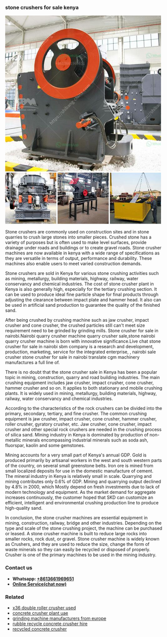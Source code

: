 <h3>stone crushers for sale kenya</h3><img src='1706773735.jpg' alt=''><p>Stone crushers are commonly used on construction sites and in stone quarries to crush large stones into smaller pieces. Crushed stone has a variety of purposes but is often used to make level surfaces, provide drainage under roads and buildings or to create gravel roads. Stone crusher machines are now available in kenya with a wide range of specifications as they are versatile in terms of output, performance and durability. These machines also enable users to meet varied construction demands.</p><p>Stone crushers are sold in Kenya for various stone crushing activities such as mining, metallurgy, building materials, highway, railway, water conservancy and chemical industries. The cost of stone crusher plant in Kenya is also generally high, especially for the tertiary crushing section. It can be used to produce ideal fine particle shape for final products through adjusting the clearance between impact plate and hammer head. It also can be used in artificial sand production to guarantee the quality of the finished sand.</p><p>After being crushed by crushing machine such as jaw crusher, impact crusher and cone crusher, the crushed particles still can't meet size requirement need to be grinded by grinding mills. Stone crusher for sale in nairobi.Nairobi quarry crusher machine quarry crusher sale,stone nairobi quarry crusher machine is born with innovative significance.Live chat stone crusher for sale in nairobi sbm company is a research and development, production, marketing, service for the integrated enterprise, , nairobi sale crusher stone crusher for sale in nairobi translate cgm machinery manufactures a full line of.</p><p>There is no doubt that the stone crusher sale in Kenya has been a popular topic in mining, construction, quarry and road building industries. The main crushing equipment includes jaw crusher, impact crusher, cone crusher, hammer crusher and so on. It applies to both stationary and mobile crushing plants. It is widely used in mining, metallurgy, building materials, highway, railway, water conservancy and chemical industries.</p><p>According to the characteristics of the rock crushers can be divided into the primary, secondary, tertiary, and fine crusher. The common crushing equipment is jaw crusher, impact crusher, cone crusher, hammer crusher, roller crusher, gyratory crusher, etc. Jaw crusher, cone crusher, impact crusher and other special rock crushers are needed in the crushing process of silica sand. Mining industry in Kenya is dominated by production of non-metallic minerals encompassing industrial minerals such as soda ash, fluorspar, kaolin and some gemstones.</p><p>Mining accounts for a very small part of Kenya's annual GDP. Gold is produced primarily by artisanal workers in the west and south western parts of the country, on several small greenstone belts. Iron ore is mined from small localized deposits for use in the domestic manufacture of cement. The mineral industry in Kenya is relatively small in scale. Quarrying and mining contributes only 0.6% of GDP. Mining and quarrying output declined by 4.8% in 2000, which Mostly depend on fresh investments due to lack of modern technology and equipment. As the market demand for aggregate increases continuously, the customer hoped that SKD can customize an efficient, intelligent and environmental crushing production line to produce high-quality sand.</p><p>In conclusion, the stone crusher machines are essential equipment in mining, construction, railway, bridge and other industries. Depending on the type and scale of the stone crushing project, the machine can be purchased or leased. A stone crusher machine is built to reduce large rocks into smaller rocks, rock dust, or gravel. Stone crusher machine is widely known as Crushers, and they are used to reduce the size, change the form of waste minerals so they can easily be recycled or disposed of properly. Crusher is one of the primary machines to be used in the mining industry.</p><h3>Contact us</h3><ul><li><strong>Whatsapp:&nbsp;<a href="https://wa.me/8613661969651">+8613661969651</a></strong></li><li><a href="https://swt.shibang-china.com/?git&amp;zhl&amp;stone crushers for sale kenya"><strong>Online Service(chat now)</strong></a></li></ul><h3>Related</h3><ul><li><a href='x36 double roller crusher used.md'>x36 double roller crusher used</a></li><li><a href='concrete crusher plant uae.md'>concrete crusher plant uae</a></li><li><a href='grinding machine manufacturers from europe.md'>grinding machine manufacturers from europe</a></li><li><a href='rubble recycle concrete crusher hire.md'>rubble recycle concrete crusher hire</a></li><li><a href='recycled concrete crusher.md'>recycled concrete crusher</a></li></ul>